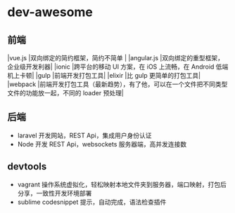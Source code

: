 # dev-awesome

## 前端


|vue.js      |双向绑定的简约框架，简约不简单 |
|angular.js  |双向绑定的重型框架，企业级开发利器|
|ionic        |跨平台的移动 UI 方案，在 iOS 上流畅，在 Android 低端机上卡顿|
|gulp        |前端开发打包工具|
|elixir      |比 gulp 更简单的打包工具|
|webpack     |前端开发打包工具（最新趋势），有了他，可以在一个文件把不同类型文件的功能放一起，不同的 loader 预处理|


## 后端

-  laravel       开发网站，REST Api，集成用户身份认证
-  Node          开发 REST Api，websockets 服务器端，高并发连接数



## devtools

-  vagrant      操作系统虚拟化，轻松映射本地文件夹到服务器，端口映射，打包后分享，一致性开发环境部署
-  sublime      codesnippet 提示，自动完成，语法检查插件
